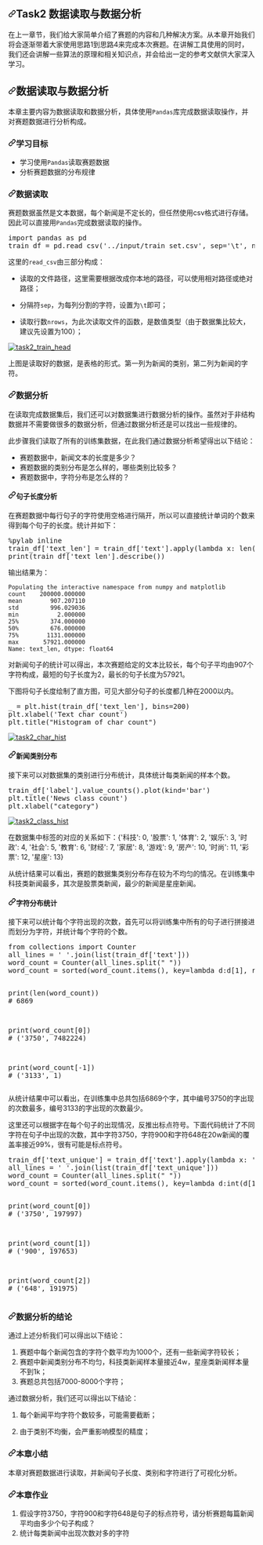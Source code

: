 




<!DOCTYPE html>
<html lang="en">
  <head>
    <meta charset="utf-8">
  <link rel="dns-prefetch" href="https://github.githubassets.com">
  <link rel="dns-prefetch" href="https://avatars0.githubusercontent.com">
  <link rel="dns-prefetch" href="https://avatars1.githubusercontent.com">
  <link rel="dns-prefetch" href="https://avatars2.githubusercontent.com">
  <link rel="dns-prefetch" href="https://avatars3.githubusercontent.com">
  <link rel="dns-prefetch" href="https://github-cloud.s3.amazonaws.com">
  <link rel="dns-prefetch" href="https://user-images.githubusercontent.com/">



  <link crossorigin="anonymous" media="all" integrity="sha512-obSK9hAsy5L1SQtxCWtASzvugjRXE7LQzcyJ9PP+WjdBrG7CiqhWRw2+0+TgYueDN7o/2jkLjiSFBYoHB0XKQw==" rel="stylesheet" href="https://github.githubassets.com/assets/frameworks-a1b48af6102ccb92f5490b71096b404b.css" />
  

      
<div id="readme" class="Box-body readme blob js-code-block-container p-5 p-xl-6">
<article class="markdown-body entry-content container-lg" itemprop="text"><h1><a id="user-content-task2-数据读取与数据分析" class="anchor" aria-hidden="true" href="#task2-数据读取与数据分析"><svg class="octicon octicon-link" viewBox="0 0 16 16" version="1.1" width="16" height="16" aria-hidden="true"><path fill-rule="evenodd" d="M7.775 3.275a.75.75 0 001.06 1.06l1.25-1.25a2 2 0 112.83 2.83l-2.5 2.5a2 2 0 01-2.83 0 .75.75 0 00-1.06 1.06 3.5 3.5 0 004.95 0l2.5-2.5a3.5 3.5 0 00-4.95-4.95l-1.25 1.25zm-4.69 9.64a2 2 0 010-2.83l2.5-2.5a2 2 0 012.83 0 .75.75 0 001.06-1.06 3.5 3.5 0 00-4.95 0l-2.5 2.5a3.5 3.5 0 004.95 4.95l1.25-1.25a.75.75 0 00-1.06-1.06l-1.25 1.25a2 2 0 01-2.83 0z"></path></svg></a>Task2 数据读取与数据分析</h1>
<p>在上一章节，我们给大家简单介绍了赛题的内容和几种解决方案。从本章开始我们将会逐渐带着大家使用思路1到思路4来完成本次赛题。在讲解工具使用的同时，我们还会讲解一些算法的原理和相关知识点，并会给出一定的参考文献供大家深入学习。</p>
<h2><a id="user-content-数据读取与数据分析" class="anchor" aria-hidden="true" href="#数据读取与数据分析"><svg class="octicon octicon-link" viewBox="0 0 16 16" version="1.1" width="16" height="16" aria-hidden="true"><path fill-rule="evenodd" d="M7.775 3.275a.75.75 0 001.06 1.06l1.25-1.25a2 2 0 112.83 2.83l-2.5 2.5a2 2 0 01-2.83 0 .75.75 0 00-1.06 1.06 3.5 3.5 0 004.95 0l2.5-2.5a3.5 3.5 0 00-4.95-4.95l-1.25 1.25zm-4.69 9.64a2 2 0 010-2.83l2.5-2.5a2 2 0 012.83 0 .75.75 0 001.06-1.06 3.5 3.5 0 00-4.95 0l-2.5 2.5a3.5 3.5 0 004.95 4.95l1.25-1.25a.75.75 0 00-1.06-1.06l-1.25 1.25a2 2 0 01-2.83 0z"></path></svg></a>数据读取与数据分析</h2>
<p>本章主要内容为数据读取和数据分析，具体使用<code>Pandas</code>库完成数据读取操作，并对赛题数据进行分析构成。</p>
<h3><a id="user-content-学习目标" class="anchor" aria-hidden="true" href="#学习目标"><svg class="octicon octicon-link" viewBox="0 0 16 16" version="1.1" width="16" height="16" aria-hidden="true"><path fill-rule="evenodd" d="M7.775 3.275a.75.75 0 001.06 1.06l1.25-1.25a2 2 0 112.83 2.83l-2.5 2.5a2 2 0 01-2.83 0 .75.75 0 00-1.06 1.06 3.5 3.5 0 004.95 0l2.5-2.5a3.5 3.5 0 00-4.95-4.95l-1.25 1.25zm-4.69 9.64a2 2 0 010-2.83l2.5-2.5a2 2 0 012.83 0 .75.75 0 001.06-1.06 3.5 3.5 0 00-4.95 0l-2.5 2.5a3.5 3.5 0 004.95 4.95l1.25-1.25a.75.75 0 00-1.06-1.06l-1.25 1.25a2 2 0 01-2.83 0z"></path></svg></a>学习目标</h3>
<ul>
<li>学习使用<code>Pandas</code>读取赛题数据</li>
<li>分析赛题数据的分布规律</li>
</ul>
<h3><a id="user-content-数据读取" class="anchor" aria-hidden="true" href="#数据读取"><svg class="octicon octicon-link" viewBox="0 0 16 16" version="1.1" width="16" height="16" aria-hidden="true"><path fill-rule="evenodd" d="M7.775 3.275a.75.75 0 001.06 1.06l1.25-1.25a2 2 0 112.83 2.83l-2.5 2.5a2 2 0 01-2.83 0 .75.75 0 00-1.06 1.06 3.5 3.5 0 004.95 0l2.5-2.5a3.5 3.5 0 00-4.95-4.95l-1.25 1.25zm-4.69 9.64a2 2 0 010-2.83l2.5-2.5a2 2 0 012.83 0 .75.75 0 001.06-1.06 3.5 3.5 0 00-4.95 0l-2.5 2.5a3.5 3.5 0 004.95 4.95l1.25-1.25a.75.75 0 00-1.06-1.06l-1.25 1.25a2 2 0 01-2.83 0z"></path></svg></a>数据读取</h3>
<p>赛题数据虽然是文本数据，每个新闻是不定长的，但任然使用csv格式进行存储。因此可以直接用<code>Pandas</code>完成数据读取的操作。</p>
<div class="highlight highlight-source-python"><pre><span class="pl-k">import</span> <span class="pl-s1">pandas</span> <span class="pl-k">as</span> <span class="pl-s1">pd</span>
<span class="pl-s1">train_df</span> <span class="pl-c1">=</span> <span class="pl-s1">pd</span>.<span class="pl-en">read_csv</span>(<span class="pl-s">'../input/train_set.csv'</span>, <span class="pl-s1">sep</span><span class="pl-c1">=</span><span class="pl-s">'<span class="pl-cce">\t</span>'</span>, <span class="pl-s1">nrows</span><span class="pl-c1">=</span><span class="pl-c1">100</span>)</pre></div>
<p>这里的<code>read_csv</code>由三部分构成：</p>
<ul>
<li>
<p>读取的文件路径，这里需要根据改成你本地的路径，可以使用相对路径或绝对路径；</p>
</li>
<li>
<p>分隔符<code>sep</code>，为每列分割的字符，设置为<code>\t</code>即可；</p>
</li>
<li>
<p>读取行数<code>nrows</code>，为此次读取文件的函数，是数值类型（由于数据集比较大，建议先设置为100）；</p>
</li>
</ul>
<p><a target="_blank" rel="noopener noreferrer" href="https://camo.githubusercontent.com/3cfb75e212d4e8259de4c4151e52b405dbe256de/68747470733a2f2f696d672d626c6f672e6373646e696d672e636e2f32303230303731343230333733303733392e706e67"><img src="https://camo.githubusercontent.com/3cfb75e212d4e8259de4c4151e52b405dbe256de/68747470733a2f2f696d672d626c6f672e6373646e696d672e636e2f32303230303731343230333733303733392e706e67" alt="task2_train_head" data-canonical-src="https://img-blog.csdnimg.cn/20200714203730739.png" style="max-width:100%;"></a></p>
<p>上图是读取好的数据，是表格的形式。第一列为新闻的类别，第二列为新闻的字符。</p>
<h3><a id="user-content-数据分析" class="anchor" aria-hidden="true" href="#数据分析"><svg class="octicon octicon-link" viewBox="0 0 16 16" version="1.1" width="16" height="16" aria-hidden="true"><path fill-rule="evenodd" d="M7.775 3.275a.75.75 0 001.06 1.06l1.25-1.25a2 2 0 112.83 2.83l-2.5 2.5a2 2 0 01-2.83 0 .75.75 0 00-1.06 1.06 3.5 3.5 0 004.95 0l2.5-2.5a3.5 3.5 0 00-4.95-4.95l-1.25 1.25zm-4.69 9.64a2 2 0 010-2.83l2.5-2.5a2 2 0 012.83 0 .75.75 0 001.06-1.06 3.5 3.5 0 00-4.95 0l-2.5 2.5a3.5 3.5 0 004.95 4.95l1.25-1.25a.75.75 0 00-1.06-1.06l-1.25 1.25a2 2 0 01-2.83 0z"></path></svg></a>数据分析</h3>
<p>在读取完成数据集后，我们还可以对数据集进行数据分析的操作。虽然对于非结构数据并不需要做很多的数据分析，但通过数据分析还是可以找出一些规律的。</p>
<p>此步骤我们读取了所有的训练集数据，在此我们通过数据分析希望得出以下结论：</p>
<ul>
<li>赛题数据中，新闻文本的长度是多少？</li>
<li>赛题数据的类别分布是怎么样的，哪些类别比较多？</li>
<li>赛题数据中，字符分布是怎么样的？</li>
</ul>
<h4><a id="user-content-句子长度分析" class="anchor" aria-hidden="true" href="#句子长度分析"><svg class="octicon octicon-link" viewBox="0 0 16 16" version="1.1" width="16" height="16" aria-hidden="true"><path fill-rule="evenodd" d="M7.775 3.275a.75.75 0 001.06 1.06l1.25-1.25a2 2 0 112.83 2.83l-2.5 2.5a2 2 0 01-2.83 0 .75.75 0 00-1.06 1.06 3.5 3.5 0 004.95 0l2.5-2.5a3.5 3.5 0 00-4.95-4.95l-1.25 1.25zm-4.69 9.64a2 2 0 010-2.83l2.5-2.5a2 2 0 012.83 0 .75.75 0 001.06-1.06 3.5 3.5 0 00-4.95 0l-2.5 2.5a3.5 3.5 0 004.95 4.95l1.25-1.25a.75.75 0 00-1.06-1.06l-1.25 1.25a2 2 0 01-2.83 0z"></path></svg></a>句子长度分析</h4>
<p>在赛题数据中每行句子的字符使用空格进行隔开，所以可以直接统计单词的个数来得到每个句子的长度。统计并如下：</p>
<div class="highlight highlight-source-python"><pre><span class="pl-c1">%</span><span class="pl-s1">pylab</span> <span class="pl-s1">inline</span>
<span class="pl-s1">train_df</span>[<span class="pl-s">'text_len'</span>] <span class="pl-c1">=</span> <span class="pl-s1">train_df</span>[<span class="pl-s">'text'</span>].<span class="pl-en">apply</span>(<span class="pl-k">lambda</span> <span class="pl-s1">x</span>: <span class="pl-en">len</span>(<span class="pl-s1">x</span>.<span class="pl-en">split</span>(<span class="pl-s">' '</span>)))
<span class="pl-en">print</span>(<span class="pl-s1">train_df</span>[<span class="pl-s">'text_len'</span>].<span class="pl-en">describe</span>())</pre></div>
<p>输出结果为：</p>
<pre><code>Populating the interactive namespace from numpy and matplotlib
count    200000.000000
mean        907.207110
std         996.029036
min           2.000000
25%         374.000000
50%         676.000000
75%        1131.000000
max       57921.000000
Name: text_len, dtype: float64
</code></pre>
<p>对新闻句子的统计可以得出，本次赛题给定的文本比较长，每个句子平均由907个字符构成，最短的句子长度为2，最长的句子长度为57921。</p>
<p>下图将句子长度绘制了直方图，可见大部分句子的长度都几种在2000以内。</p>
<div class="highlight highlight-source-python"><pre><span class="pl-s1">_</span> <span class="pl-c1">=</span> <span class="pl-s1">plt</span>.<span class="pl-en">hist</span>(<span class="pl-s1">train_df</span>[<span class="pl-s">'text_len'</span>], <span class="pl-s1">bins</span><span class="pl-c1">=</span><span class="pl-c1">200</span>)
<span class="pl-s1">plt</span>.<span class="pl-en">xlabel</span>(<span class="pl-s">'Text char count'</span>)
<span class="pl-s1">plt</span>.<span class="pl-en">title</span>(<span class="pl-s">"Histogram of char count"</span>)</pre></div>
<p><a target="_blank" rel="noopener noreferrer" href="https://camo.githubusercontent.com/656471f35c5df332c6ca027756cfd048324e5727/68747470733a2f2f696d672d626c6f672e6373646e696d672e636e2f32303230303731343230333833363930352e706e67"><img src="https://camo.githubusercontent.com/656471f35c5df332c6ca027756cfd048324e5727/68747470733a2f2f696d672d626c6f672e6373646e696d672e636e2f32303230303731343230333833363930352e706e67" alt="task2_char_hist" data-canonical-src="https://img-blog.csdnimg.cn/20200714203836905.png" style="max-width:100%;"></a></p>
<h4><a id="user-content-新闻类别分布" class="anchor" aria-hidden="true" href="#新闻类别分布"><svg class="octicon octicon-link" viewBox="0 0 16 16" version="1.1" width="16" height="16" aria-hidden="true"><path fill-rule="evenodd" d="M7.775 3.275a.75.75 0 001.06 1.06l1.25-1.25a2 2 0 112.83 2.83l-2.5 2.5a2 2 0 01-2.83 0 .75.75 0 00-1.06 1.06 3.5 3.5 0 004.95 0l2.5-2.5a3.5 3.5 0 00-4.95-4.95l-1.25 1.25zm-4.69 9.64a2 2 0 010-2.83l2.5-2.5a2 2 0 012.83 0 .75.75 0 001.06-1.06 3.5 3.5 0 00-4.95 0l-2.5 2.5a3.5 3.5 0 004.95 4.95l1.25-1.25a.75.75 0 00-1.06-1.06l-1.25 1.25a2 2 0 01-2.83 0z"></path></svg></a>新闻类别分布</h4>
<p>接下来可以对数据集的类别进行分布统计，具体统计每类新闻的样本个数。</p>
<div class="highlight highlight-source-python"><pre><span class="pl-s1">train_df</span>[<span class="pl-s">'label'</span>].<span class="pl-en">value_counts</span>().<span class="pl-en">plot</span>(<span class="pl-s1">kind</span><span class="pl-c1">=</span><span class="pl-s">'bar'</span>)
<span class="pl-s1">plt</span>.<span class="pl-en">title</span>(<span class="pl-s">'News class count'</span>)
<span class="pl-s1">plt</span>.<span class="pl-en">xlabel</span>(<span class="pl-s">"category"</span>)</pre></div>
<p><a target="_blank" rel="noopener noreferrer" href="https://camo.githubusercontent.com/ea8ab6a105f74fa197f29cb09e5dfd97ae6a573e/68747470733a2f2f696d672d626c6f672e6373646e696d672e636e2f32303230303731343230333932393239362e706e67"><img src="https://camo.githubusercontent.com/ea8ab6a105f74fa197f29cb09e5dfd97ae6a573e/68747470733a2f2f696d672d626c6f672e6373646e696d672e636e2f32303230303731343230333932393239362e706e67" alt="task2_class_hist" data-canonical-src="https://img-blog.csdnimg.cn/20200714203929296.png" style="max-width:100%;"></a></p>
<p>在数据集中标签的对应的关系如下：{'科技': 0, '股票': 1, '体育': 2, '娱乐': 3, '时政': 4, '社会': 5, '教育': 6, '财经': 7, '家居': 8, '游戏': 9, '房产': 10, '时尚': 11, '彩票': 12, '星座': 13}</p>
<p>从统计结果可以看出，赛题的数据集类别分布存在较为不均匀的情况。在训练集中科技类新闻最多，其次是股票类新闻，最少的新闻是星座新闻。</p>
<h4><a id="user-content-字符分布统计" class="anchor" aria-hidden="true" href="#字符分布统计"><svg class="octicon octicon-link" viewBox="0 0 16 16" version="1.1" width="16" height="16" aria-hidden="true"><path fill-rule="evenodd" d="M7.775 3.275a.75.75 0 001.06 1.06l1.25-1.25a2 2 0 112.83 2.83l-2.5 2.5a2 2 0 01-2.83 0 .75.75 0 00-1.06 1.06 3.5 3.5 0 004.95 0l2.5-2.5a3.5 3.5 0 00-4.95-4.95l-1.25 1.25zm-4.69 9.64a2 2 0 010-2.83l2.5-2.5a2 2 0 012.83 0 .75.75 0 001.06-1.06 3.5 3.5 0 00-4.95 0l-2.5 2.5a3.5 3.5 0 004.95 4.95l1.25-1.25a.75.75 0 00-1.06-1.06l-1.25 1.25a2 2 0 01-2.83 0z"></path></svg></a>字符分布统计</h4>
<p>接下来可以统计每个字符出现的次数，首先可以将训练集中所有的句子进行拼接进而划分为字符，并统计每个字符的个数。</p>
<div class="highlight highlight-source-python"><pre><span class="pl-k">from</span> <span class="pl-s1">collections</span> <span class="pl-k">import</span> <span class="pl-v">Counter</span>
<span class="pl-s1">all_lines</span> <span class="pl-c1">=</span> <span class="pl-s">' '</span>.<span class="pl-en">join</span>(<span class="pl-en">list</span>(<span class="pl-s1">train_df</span>[<span class="pl-s">'text'</span>]))
<span class="pl-s1">word_count</span> <span class="pl-c1">=</span> <span class="pl-v">Counter</span>(<span class="pl-s1">all_lines</span>.<span class="pl-en">split</span>(<span class="pl-s">" "</span>))
<span class="pl-s1">word_count</span> <span class="pl-c1">=</span> <span class="pl-en">sorted</span>(<span class="pl-s1">word_count</span>.<span class="pl-en">items</span>(), <span class="pl-s1">key</span><span class="pl-c1">=</span><span class="pl-k">lambda</span> <span class="pl-s1">d</span>:<span class="pl-s1">d</span>[<span class="pl-c1">1</span>], <span class="pl-s1">reverse</span> <span class="pl-c1">=</span> <span class="pl-c1">True</span>)

<span class="pl-en">print</span>(<span class="pl-en">len</span>(<span class="pl-s1">word_count</span>))
<span class="pl-c"># 6869</span>

<span class="pl-en">print</span>(<span class="pl-s1">word_count</span>[<span class="pl-c1">0</span>])
<span class="pl-c"># ('3750', 7482224)</span>

<span class="pl-en">print</span>(<span class="pl-s1">word_count</span>[<span class="pl-c1">-</span><span class="pl-c1">1</span>])
<span class="pl-c"># ('3133', 1)</span></pre></div>
<p>从统计结果中可以看出，在训练集中总共包括6869个字，其中编号3750的字出现的次数最多，编号3133的字出现的次数最少。</p>
<p>这里还可以根据字在每个句子的出现情况，反推出标点符号。下面代码统计了不同字符在句子中出现的次数，其中字符3750，字符900和字符648在20w新闻的覆盖率接近99%，很有可能是标点符号。</p>
<div class="highlight highlight-source-python"><pre><span class="pl-s1">train_df</span>[<span class="pl-s">'text_unique'</span>] <span class="pl-c1">=</span> <span class="pl-s1">train_df</span>[<span class="pl-s">'text'</span>].<span class="pl-en">apply</span>(<span class="pl-k">lambda</span> <span class="pl-s1">x</span>: <span class="pl-s">' '</span>.<span class="pl-en">join</span>(<span class="pl-en">list</span>(<span class="pl-en">set</span>(<span class="pl-s1">x</span>.<span class="pl-en">split</span>(<span class="pl-s">' '</span>)))))
<span class="pl-s1">all_lines</span> <span class="pl-c1">=</span> <span class="pl-s">' '</span>.<span class="pl-en">join</span>(<span class="pl-en">list</span>(<span class="pl-s1">train_df</span>[<span class="pl-s">'text_unique'</span>]))
<span class="pl-s1">word_count</span> <span class="pl-c1">=</span> <span class="pl-v">Counter</span>(<span class="pl-s1">all_lines</span>.<span class="pl-en">split</span>(<span class="pl-s">" "</span>))
<span class="pl-s1">word_count</span> <span class="pl-c1">=</span> <span class="pl-en">sorted</span>(<span class="pl-s1">word_count</span>.<span class="pl-en">items</span>(), <span class="pl-s1">key</span><span class="pl-c1">=</span><span class="pl-k">lambda</span> <span class="pl-s1">d</span>:<span class="pl-en">int</span>(<span class="pl-s1">d</span>[<span class="pl-c1">1</span>]), <span class="pl-s1">reverse</span> <span class="pl-c1">=</span> <span class="pl-c1">True</span>)

<span class="pl-en">print</span>(<span class="pl-s1">word_count</span>[<span class="pl-c1">0</span>])
<span class="pl-c"># ('3750', 197997)</span>

<span class="pl-en">print</span>(<span class="pl-s1">word_count</span>[<span class="pl-c1">1</span>])
<span class="pl-c"># ('900', 197653)</span>

<span class="pl-en">print</span>(<span class="pl-s1">word_count</span>[<span class="pl-c1">2</span>])
<span class="pl-c"># ('648', 191975)</span></pre></div>
<h3><a id="user-content-数据分析的结论" class="anchor" aria-hidden="true" href="#数据分析的结论"><svg class="octicon octicon-link" viewBox="0 0 16 16" version="1.1" width="16" height="16" aria-hidden="true"><path fill-rule="evenodd" d="M7.775 3.275a.75.75 0 001.06 1.06l1.25-1.25a2 2 0 112.83 2.83l-2.5 2.5a2 2 0 01-2.83 0 .75.75 0 00-1.06 1.06 3.5 3.5 0 004.95 0l2.5-2.5a3.5 3.5 0 00-4.95-4.95l-1.25 1.25zm-4.69 9.64a2 2 0 010-2.83l2.5-2.5a2 2 0 012.83 0 .75.75 0 001.06-1.06 3.5 3.5 0 00-4.95 0l-2.5 2.5a3.5 3.5 0 004.95 4.95l1.25-1.25a.75.75 0 00-1.06-1.06l-1.25 1.25a2 2 0 01-2.83 0z"></path></svg></a>数据分析的结论</h3>
<p>通过上述分析我们可以得出以下结论：</p>
<ol>
<li>赛题中每个新闻包含的字符个数平均为1000个，还有一些新闻字符较长；</li>
<li>赛题中新闻类别分布不均匀，科技类新闻样本量接近4w，星座类新闻样本量不到1k；</li>
<li>赛题总共包括7000-8000个字符；</li>
</ol>
<p>通过数据分析，我们还可以得出以下结论：</p>
<ol>
<li>
<p>每个新闻平均字符个数较多，可能需要截断；</p>
</li>
<li>
<p>由于类别不均衡，会严重影响模型的精度；</p>
</li>
</ol>
<h3><a id="user-content-本章小结" class="anchor" aria-hidden="true" href="#本章小结"><svg class="octicon octicon-link" viewBox="0 0 16 16" version="1.1" width="16" height="16" aria-hidden="true"><path fill-rule="evenodd" d="M7.775 3.275a.75.75 0 001.06 1.06l1.25-1.25a2 2 0 112.83 2.83l-2.5 2.5a2 2 0 01-2.83 0 .75.75 0 00-1.06 1.06 3.5 3.5 0 004.95 0l2.5-2.5a3.5 3.5 0 00-4.95-4.95l-1.25 1.25zm-4.69 9.64a2 2 0 010-2.83l2.5-2.5a2 2 0 012.83 0 .75.75 0 001.06-1.06 3.5 3.5 0 00-4.95 0l-2.5 2.5a3.5 3.5 0 004.95 4.95l1.25-1.25a.75.75 0 00-1.06-1.06l-1.25 1.25a2 2 0 01-2.83 0z"></path></svg></a>本章小结</h3>
<p>本章对赛题数据进行读取，并新闻句子长度、类别和字符进行了可视化分析。</p>
<h3><a id="user-content-本章作业" class="anchor" aria-hidden="true" href="#本章作业"><svg class="octicon octicon-link" viewBox="0 0 16 16" version="1.1" width="16" height="16" aria-hidden="true"><path fill-rule="evenodd" d="M7.775 3.275a.75.75 0 001.06 1.06l1.25-1.25a2 2 0 112.83 2.83l-2.5 2.5a2 2 0 01-2.83 0 .75.75 0 00-1.06 1.06 3.5 3.5 0 004.95 0l2.5-2.5a3.5 3.5 0 00-4.95-4.95l-1.25 1.25zm-4.69 9.64a2 2 0 010-2.83l2.5-2.5a2 2 0 012.83 0 .75.75 0 001.06-1.06 3.5 3.5 0 00-4.95 0l-2.5 2.5a3.5 3.5 0 004.95 4.95l1.25-1.25a.75.75 0 00-1.06-1.06l-1.25 1.25a2 2 0 01-2.83 0z"></path></svg></a>本章作业</h3>
<ol>
<li>假设字符3750，字符900和字符648是句子的标点符号，请分析赛题每篇新闻平均由多少个句子构成？</li>
<li>统计每类新闻中出现次数对多的字符</li>
</ol>
</article>
</div>

</body>
</html>

